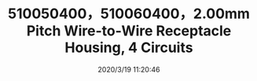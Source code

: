 ﻿---
layout: post 
title: 510050400，510060400，2.00mm Pitch Wire-to-Wire Receptacle Housing, 4 Circuits
tags: 51005
categories: wire-harness
overview: 2.00mm Pitch Wire-to-Wire Receptacle Housing, 4 Circuits
series: 
part_number: 
thumb_img: static/202003/243-thumb-20200319192132.jpg
small_img: static/202003/243-20200319192132.jpg
date: 2020/3/19 11:20:46
---



